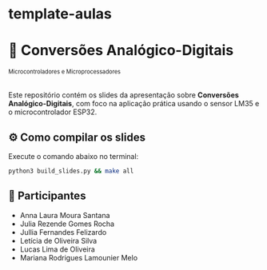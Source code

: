 # template-aulas

# 🔌 Conversões Analógico-Digitais

<div style="font-size: 0.8em;">
  Microcontroladores e Microprocessadores
</div>

<br> 

Este repositório contém os slides da apresentação sobre **Conversões Analógico-Digitais**, com foco na aplicação prática usando o sensor LM35 e o microcontrolador ESP32.

## ⚙️ Como compilar os slides

Execute o comando abaixo no terminal:

```bash
python3 build_slides.py && make all
```

## 👥 Participantes

- Anna Laura Moura Santana  
- Julia Rezende Gomes Rocha  
- Jullia Fernandes Felizardo  
- Letícia de Oliveira Silva  
- Lucas Lima de Oliveira  
- Mariana Rodrigues Lamounier Melo 
